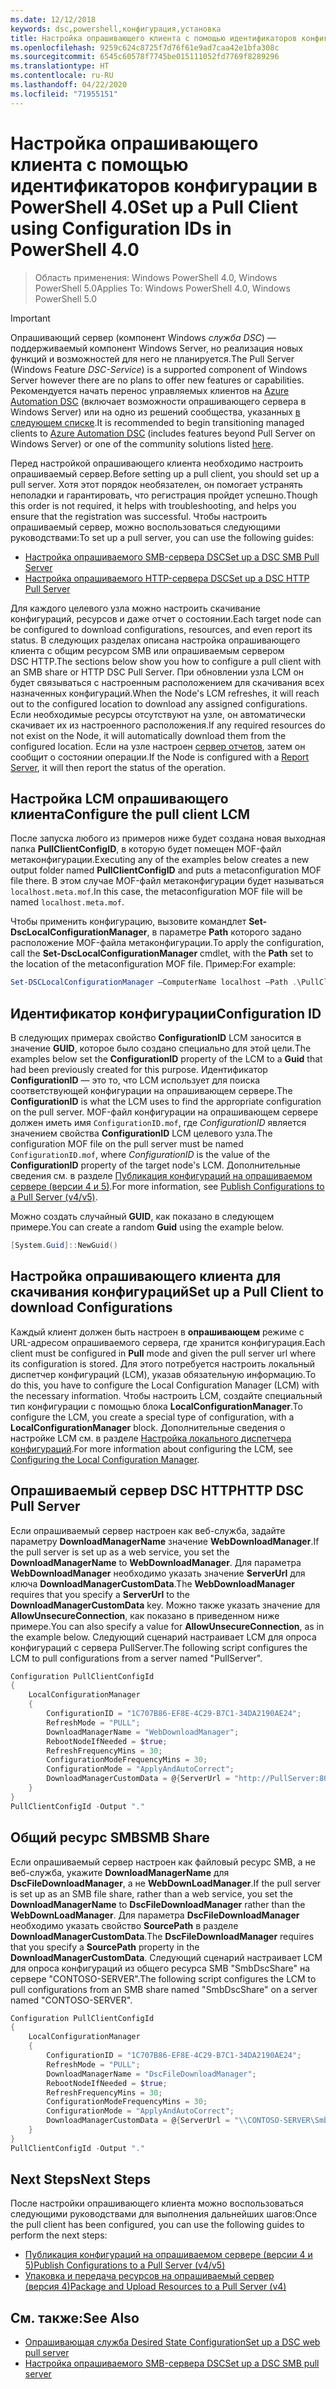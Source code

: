 ```yaml
---
ms.date: 12/12/2018
keywords: dsc,powershell,конфигурация,установка
title: Настройка опрашивающего клиента с помощью идентификаторов конфигурации в PowerShell 4.0
ms.openlocfilehash: 9259c624c8725f7d76f61e9ad7caa42e1bfa308c
ms.sourcegitcommit: 6545c60578f7745be015111052fd7769f8289296
ms.translationtype: HT
ms.contentlocale: ru-RU
ms.lasthandoff: 04/22/2020
ms.locfileid: "71955151"
---
```

# <a name="set-up-a-pull-client-using-configuration-ids-in-powershell-40"></a><span data-ttu-id="0a005-103">Настройка опрашивающего клиента с помощью идентификаторов конфигурации в PowerShell 4.0</span><span class="sxs-lookup"><span data-stu-id="0a005-103">Set up a Pull Client using Configuration IDs in PowerShell 4.0</span></span>

><span data-ttu-id="0a005-104">Область применения: Windows PowerShell 4.0, Windows PowerShell 5.0</span><span class="sxs-lookup"><span data-stu-id="0a005-104">Applies To: Windows PowerShell 4.0, Windows PowerShell 5.0</span></span>

> [!IMPORTANT]
> <span data-ttu-id="0a005-105">Опрашивающий сервер (компонент Windows *служба DSC*) — поддерживаемый компонент Windows Server, но реализация новых функций и возможностей для него не планируется.</span><span class="sxs-lookup"><span data-stu-id="0a005-105">The Pull Server (Windows Feature *DSC-Service*) is a supported component of Windows Server however there are no plans to offer new features or capabilities.</span></span> <span data-ttu-id="0a005-106">Рекомендуется начать перенос управляемых клиентов на [Azure Automation DSC](/azure/automation/automation-dsc-getting-started) (включает возможности опрашивающего сервера в Windows Server) или на одно из решений сообщества, указанных [в следующем списке](pullserver.md#community-solutions-for-pull-service).</span><span class="sxs-lookup"><span data-stu-id="0a005-106">It is recommended to begin transitioning managed clients to [Azure Automation DSC](/azure/automation/automation-dsc-getting-started) (includes features beyond Pull Server on Windows Server) or one of the community solutions listed [here](pullserver.md#community-solutions-for-pull-service).</span></span>

<span data-ttu-id="0a005-107">Перед настройкой опрашивающего клиента необходимо настроить опрашиваемый сервер.</span><span class="sxs-lookup"><span data-stu-id="0a005-107">Before setting up a pull client, you should set up a pull server.</span></span> <span data-ttu-id="0a005-108">Хотя этот порядок необязателен, он помогает устранять неполадки и гарантировать, что регистрация пройдет успешно.</span><span class="sxs-lookup"><span data-stu-id="0a005-108">Though this order is not required, it helps with troubleshooting, and helps you ensure that the registration was successful.</span></span> <span data-ttu-id="0a005-109">Чтобы настроить опрашиваемый сервер, можно воспользоваться следующими руководствами:</span><span class="sxs-lookup"><span data-stu-id="0a005-109">To set up a pull server, you can use the following guides:</span></span>

- [<span data-ttu-id="0a005-110">Настройка опрашиваемого SMB-сервера DSC</span><span class="sxs-lookup"><span data-stu-id="0a005-110">Set up a DSC SMB Pull Server</span></span>](pullServerSmb.md)
- [<span data-ttu-id="0a005-111">Настройка опрашиваемого HTTP-сервера DSC</span><span class="sxs-lookup"><span data-stu-id="0a005-111">Set up a DSC HTTP Pull Server</span></span>](pullServer.md)

<span data-ttu-id="0a005-112">Для каждого целевого узла можно настроить скачивание конфигураций, ресурсов и даже отчет о состоянии.</span><span class="sxs-lookup"><span data-stu-id="0a005-112">Each target node can be configured to download configurations, resources, and even report its status.</span></span> <span data-ttu-id="0a005-113">В следующих разделах описана настройка опрашивающего клиента с общим ресурсом SMB или опрашиваемым сервером DSC HTTP.</span><span class="sxs-lookup"><span data-stu-id="0a005-113">The sections below show you how to configure a pull client with an SMB share or HTTP DSC Pull Server.</span></span> <span data-ttu-id="0a005-114">При обновлении узла LCM он будет связываться с настроенным расположением для скачивания всех назначенных конфигураций.</span><span class="sxs-lookup"><span data-stu-id="0a005-114">When the Node's LCM refreshes, it will reach out to the configured location to download any assigned configurations.</span></span> <span data-ttu-id="0a005-115">Если необходимые ресурсы отсутствуют на узле, он автоматически скачивает их из настроенного расположения.</span><span class="sxs-lookup"><span data-stu-id="0a005-115">If any required resources do not exist on the Node, it will automatically download them from the configured location.</span></span> <span data-ttu-id="0a005-116">Если на узле настроен [сервер отчетов](reportServer.md), затем он сообщит о состоянии операции.</span><span class="sxs-lookup"><span data-stu-id="0a005-116">If the Node is configured with a [Report Server](reportServer.md), it will then report the status of the operation.</span></span>

## <a name="configure-the-pull-client-lcm"></a><span data-ttu-id="0a005-117">Настройка LCM опрашивающего клиента</span><span class="sxs-lookup"><span data-stu-id="0a005-117">Configure the pull client LCM</span></span>

<span data-ttu-id="0a005-118">После запуска любого из примеров ниже будет создана новая выходная папка **PullClientConfigID**, в которую будет помещен MOF-файл метаконфигурации.</span><span class="sxs-lookup"><span data-stu-id="0a005-118">Executing any of the examples below creates a new output folder named **PullClientConfigID** and puts a metaconfiguration MOF file there.</span></span> <span data-ttu-id="0a005-119">В этом случае MOF-файл метаконфигурации будет называться `localhost.meta.mof`.</span><span class="sxs-lookup"><span data-stu-id="0a005-119">In this case, the metaconfiguration MOF file will be named `localhost.meta.mof`.</span></span>

<span data-ttu-id="0a005-120">Чтобы применить конфигурацию, вызовите командлет **Set-DscLocalConfigurationManager**, в параметре **Path** которого задано расположение MOF-файла метаконфигурации.</span><span class="sxs-lookup"><span data-stu-id="0a005-120">To apply the configuration, call the **Set-DscLocalConfigurationManager** cmdlet, with the **Path** set to the location of the metaconfiguration MOF file.</span></span> <span data-ttu-id="0a005-121">Пример:</span><span class="sxs-lookup"><span data-stu-id="0a005-121">For example:</span></span>

```powershell
Set-DSCLocalConfigurationManager –ComputerName localhost –Path .\PullClientConfigId –Verbose.
```

## <a name="configuration-id"></a><span data-ttu-id="0a005-122">Идентификатор конфигурации</span><span class="sxs-lookup"><span data-stu-id="0a005-122">Configuration ID</span></span>

<span data-ttu-id="0a005-123">В следующих примерах свойство **ConfigurationID** LCM заносится в значение **GUID**, которое было создано специально для этой цели.</span><span class="sxs-lookup"><span data-stu-id="0a005-123">The examples below set the **ConfigurationID** property of the LCM to a **Guid** that had been previously created for this purpose.</span></span> <span data-ttu-id="0a005-124">Идентификатор **ConfigurationID** — это то, что LCM использует для поиска соответствующей конфигурации на опрашивающем сервере.</span><span class="sxs-lookup"><span data-stu-id="0a005-124">The **ConfigurationID** is what the LCM uses to find the appropriate configuration on the pull server.</span></span> <span data-ttu-id="0a005-125">MOF-файл конфигурации на опрашивающем сервере должен иметь имя `ConfigurationID.mof`, где *ConfigurationID* является значением свойства **ConfigurationID** LCM целевого узла.</span><span class="sxs-lookup"><span data-stu-id="0a005-125">The configuration MOF file on the pull server must be named `ConfigurationID.mof`, where *ConfigurationID* is the value of the **ConfigurationID** property of the target node's LCM.</span></span> <span data-ttu-id="0a005-126">Дополнительные сведения см. в разделе [Публикация конфигураций на опрашиваемом сервере (версии 4 и 5)](publishConfigs.md).</span><span class="sxs-lookup"><span data-stu-id="0a005-126">For more information, see [Publish Configurations to a Pull Server (v4/v5)](publishConfigs.md).</span></span>

<span data-ttu-id="0a005-127">Можно создать случайный **GUID**, как показано в следующем примере.</span><span class="sxs-lookup"><span data-stu-id="0a005-127">You can create a random **Guid** using the example below.</span></span>

```powershell
[System.Guid]::NewGuid()
```

## <a name="set-up-a-pull-client-to-download-configurations"></a><span data-ttu-id="0a005-128">Настройка опрашивающего клиента для скачивания конфигураций</span><span class="sxs-lookup"><span data-stu-id="0a005-128">Set up a Pull Client to download Configurations</span></span>

<span data-ttu-id="0a005-129">Каждый клиент должен быть настроен в **опрашивающем** режиме с URL-адресом опрашиваемого сервера, где хранится конфигурация.</span><span class="sxs-lookup"><span data-stu-id="0a005-129">Each client must be configured in **Pull** mode and given the pull server url where its configuration is stored.</span></span> <span data-ttu-id="0a005-130">Для этого потребуется настроить локальный диспетчер конфигураций (LCM), указав обязательную информацию.</span><span class="sxs-lookup"><span data-stu-id="0a005-130">To do this, you have to configure the Local Configuration Manager (LCM) with the necessary information.</span></span> <span data-ttu-id="0a005-131">Чтобы настроить LCM, создайте специальный тип конфигурации с помощью блока **LocalConfigurationManager**.</span><span class="sxs-lookup"><span data-stu-id="0a005-131">To configure the LCM, you create a special type of configuration, with a **LocalConfigurationManager** block.</span></span> <span data-ttu-id="0a005-132">Дополнительные сведения о настройке LCM см. в разделе [Настройка локального диспетчера конфигураций](../managing-nodes/metaConfig4.md).</span><span class="sxs-lookup"><span data-stu-id="0a005-132">For more information about configuring the LCM, see [Configuring the Local Configuration Manager](../managing-nodes/metaConfig4.md).</span></span>

## <a name="http-dsc-pull-server"></a><span data-ttu-id="0a005-133">Опрашиваемый сервер DSC HTTP</span><span class="sxs-lookup"><span data-stu-id="0a005-133">HTTP DSC Pull Server</span></span>

<span data-ttu-id="0a005-134">Если опрашиваемый сервер настроен как веб-служба, задайте параметру **DownloadManagerName** значение **WebDownloadManager**.</span><span class="sxs-lookup"><span data-stu-id="0a005-134">If the pull server is set up as a web service, you set the **DownloadManagerName** to **WebDownloadManager**.</span></span> <span data-ttu-id="0a005-135">Для параметра **WebDownloadManager** необходимо указать значение **ServerUrl** для ключа **DownloadManagerCustomData**.</span><span class="sxs-lookup"><span data-stu-id="0a005-135">The **WebDownloadManager** requires that you specify a **ServerUrl** to the **DownloadManagerCustomData** key.</span></span> <span data-ttu-id="0a005-136">Можно также указать значение для **AllowUnsecureConnection**, как показано в приведенном ниже примере.</span><span class="sxs-lookup"><span data-stu-id="0a005-136">You can also specify a value for **AllowUnsecureConnection**, as in the example below.</span></span> <span data-ttu-id="0a005-137">Следующий сценарий настраивает LCM для опроса конфигураций с сервера PullServer.</span><span class="sxs-lookup"><span data-stu-id="0a005-137">The following script configures the LCM to pull configurations from a server named "PullServer".</span></span>

```powershell
Configuration PullClientConfigId
{
    LocalConfigurationManager
    {
        ConfigurationID = "1C707B86-EF8E-4C29-B7C1-34DA2190AE24";
        RefreshMode = "PULL";
        DownloadManagerName = "WebDownloadManager";
        RebootNodeIfNeeded = $true;
        RefreshFrequencyMins = 30;
        ConfigurationModeFrequencyMins = 30;
        ConfigurationMode = "ApplyAndAutoCorrect";
        DownloadManagerCustomData = @{ServerUrl = "http://PullServer:8080/PSDSCPullServer/PSDSCPullServer.svc"; AllowUnsecureConnection = "TRUE"}
    }
}
PullClientConfigId -Output "."
```

## <a name="smb-share"></a><span data-ttu-id="0a005-138">Общий ресурс SMB</span><span class="sxs-lookup"><span data-stu-id="0a005-138">SMB Share</span></span>

<span data-ttu-id="0a005-139">Если опрашиваемый сервер настроен как файловый ресурс SMB, а не веб-служба, укажите **DownloadManagerName** для **DscFileDownloadManager**, а не **WebDownLoadManager**.</span><span class="sxs-lookup"><span data-stu-id="0a005-139">If the pull server is set up as an SMB file share, rather than a web service, you set the **DownloadManagerName** to **DscFileDownloadManager** rather than the **WebDownLoadManager**.</span></span> <span data-ttu-id="0a005-140">Для параметра **DscFileDownloadManager** необходимо указать свойство **SourcePath** в разделе **DownloadManagerCustomData**.</span><span class="sxs-lookup"><span data-stu-id="0a005-140">The **DscFileDownloadManager** requires that you specify a **SourcePath** property in the **DownloadManagerCustomData**.</span></span> <span data-ttu-id="0a005-141">Следующий сценарий настраивает LCM для опроса конфигураций из общего ресурса SMB "SmbDscShare" на сервере "CONTOSO-SERVER".</span><span class="sxs-lookup"><span data-stu-id="0a005-141">The following script configures the LCM to pull configurations from an SMB share named "SmbDscShare" on a server named "CONTOSO-SERVER".</span></span>

```powershell
Configuration PullClientConfigId
{
    LocalConfigurationManager
    {
        ConfigurationID = "1C707B86-EF8E-4C29-B7C1-34DA2190AE24";
        RefreshMode = "PULL";
        DownloadManagerName = "DscFileDownloadManager";
        RebootNodeIfNeeded = $true;
        RefreshFrequencyMins = 30;
        ConfigurationModeFrequencyMins = 30;
        ConfigurationMode = "ApplyAndAutoCorrect";
        DownloadManagerCustomData = @{ServerUrl = "\\CONTOSO-SERVER\SmbDscShare"}
    }
}
PullClientConfigId -Output "."
```

## <a name="next-steps"></a><span data-ttu-id="0a005-142">Next Steps</span><span class="sxs-lookup"><span data-stu-id="0a005-142">Next Steps</span></span>

<span data-ttu-id="0a005-143">После настройки опрашивающего клиента можно воспользоваться следующими руководствами для выполнения дальнейших шагов:</span><span class="sxs-lookup"><span data-stu-id="0a005-143">Once the pull client has been configured, you can use the following guides to perform the next steps:</span></span>

- [<span data-ttu-id="0a005-144">Публикация конфигураций на опрашиваемом сервере (версии 4 и 5)</span><span class="sxs-lookup"><span data-stu-id="0a005-144">Publish Configurations to a Pull Server (v4/v5)</span></span>](publishConfigs.md)
- [<span data-ttu-id="0a005-145">Упаковка и передача ресурсов на опрашиваемый сервер (версия 4)</span><span class="sxs-lookup"><span data-stu-id="0a005-145">Package and Upload Resources to a Pull Server (v4)</span></span>](package-upload-resources.md)

## <a name="see-also"></a><span data-ttu-id="0a005-146">См. также:</span><span class="sxs-lookup"><span data-stu-id="0a005-146">See Also</span></span>

- [<span data-ttu-id="0a005-147">Опрашивающая служба Desired State Configuration</span><span class="sxs-lookup"><span data-stu-id="0a005-147">Set up a DSC web pull server</span></span>](pullServer.md)
- [<span data-ttu-id="0a005-148">Настройка опрашиваемого SMB-сервера DSC</span><span class="sxs-lookup"><span data-stu-id="0a005-148">Set up a DSC SMB pull server</span></span>](pullServerSMB.md)
